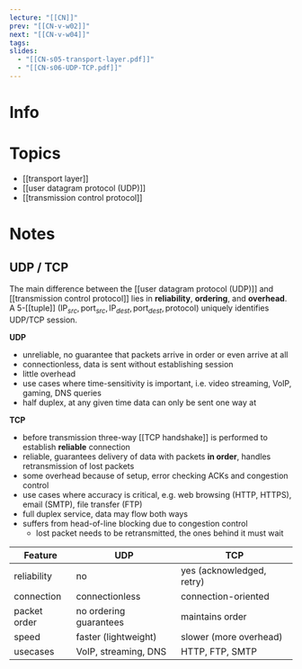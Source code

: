 ```yaml
---
lecture: "[[CN]]"
prev: "[[CN-v-w02]]"
next: "[[CN-v-w04]]"
tags: 
slides:
  - "[[CN-s05-transport-layer.pdf]]"
  - "[[CN-s06-UDP-TCP.pdf]]"
---
```


# Info


# Topics
- [[transport layer]]
- [[user datagram protocol (UDP)]]
- [[transmission control protocol]]


# Notes
## UDP / TCP
The main difference between the [[user datagram protocol (UDP)]] and [[transmission control protocol]] lies in **reliability**, **ordering**, and **overhead**. A 5-[[tuple]] $(\mathrm{IP}_{src}, \mathrm{port}_{src}, \mathrm{IP}_{dest}, \mathrm{port}_{dest}, \mathrm{protocol})$ uniquely identifies UDP/TCP session.

**UDP**
- unreliable, no guarantee that packets arrive in order or even arrive at all
- connectionless, data is sent without establishing session
- little overhead
- use cases where time-sensitivity is important, i.e. video streaming, VoIP, gaming, DNS queries
- half duplex, at any given time data can only be sent one way at 

**TCP**
- before transmission three-way [[TCP handshake]] is performed to establish **reliable** connection
- reliable, guarantees delivery of data with packets **in order**, handles retransmission of lost packets
- some overhead because of setup, error checking ACKs and congestion control
- use cases where accuracy is critical, e.g. web browsing (HTTP, HTTPS), email (SMTP), file transfer (FTP)
- full duplex service, data may flow both ways
- suffers from head-of-line blocking due to congestion control
    - lost packet needs to be retransmitted, the ones behind it must wait

| **Feature**  | **UDP**                | **TCP**                   |
| ------------ | ---------------------- | ------------------------- |
| reliability  | no                     | yes (acknowledged, retry) |
| connection   | connectionless         | connection-oriented       |
| packet order | no ordering guarantees | maintains order           |
| speed        | faster (lightweight)   | slower (more overhead)    |
| usecases     | VoIP, streaming, DNS   | HTTP, FTP, SMTP           |

